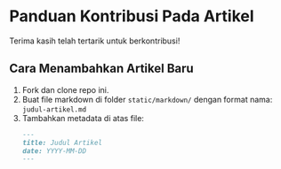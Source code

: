 # Panduan Kontribusi Pada Artikel

Terima kasih telah tertarik untuk berkontribusi!

## Cara Menambahkan Artikel Baru

1. Fork dan clone repo ini.
2. Buat file markdown di folder `static/markdown/` dengan format nama: `judul-artikel.md`
3. Tambahkan metadata di atas file:
   ```markdown
   ---
   title: Judul Artikel
   date: YYYY-MM-DD
   ---
   ```
